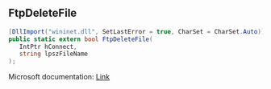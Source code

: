 ## FtpDeleteFile

```csharp
[DllImport("wininet.dll", SetLastError = true, CharSet = CharSet.Auto)]
public static extern bool FtpDeleteFile(
   IntPtr hConnect,
   string lpszFileName
);
```

Microsoft documentation: [Link](https://docs.microsoft.com/en-us/windows/win32/api/wininet/nf-wininet-ftpdeletefilea)
